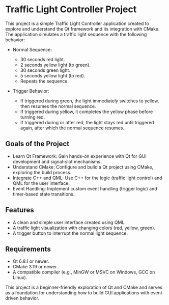 # Traffic Light Controller Project
This project is a simple Traffic Light Controller application created to explore and understand the Qt framework and its integration with CMake. The application simulates a traffic light sequence with the following behavior:

* Normal Sequence:
  - 30 seconds red light.
  - 2 seconds yellow light (to green).
  - 30 seconds green light.
  - 5 seconds yellow light (to red).
  - Repeats the sequence.

 * Trigger Behavior:
    - If triggered during green, the light immediately switches to yellow, then resumes the normal sequence.
    - If triggered during yellow, it completes the yellow phase before turning red.
    - If triggered during or after red, the light stays red until triggered again, after which the normal sequence resumes.

 ## Goals of the Project    
 * Learn Qt Framework: Gain hands-on experience with Qt for GUI development and signal-slot mechanisms.
 * Understand CMake: Configure and build a Qt project using CMake, exploring the build process.
 * Integrate C++ and QML: Use C++ for the logic (traffic light control) and QML for the user interface.
 * Event Handling: Implement custom event handling (trigger logic) and timer-based state transitions.

 ## Features
 * A clean and simple user interface created using QML.
 * A traffic light visualization with changing colors (red, yellow, green).
 * A trigger button to interrupt the normal light sequence.

 ## Requirements
 * Qt 6.8.1 or newer.
 * CMake 3.19 or newer.
 * A compatible compiler (e.g., MinGW or MSVC on Windows, GCC on Linux).

 This project is a beginner-friendly exploration of Qt and CMake and serves as a foundation for understanding how to build GUI applications with event-driven behavior.  
